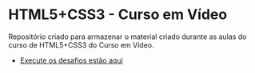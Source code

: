 # HTML5+CSS3 - Curso em Vídeo

 Repositório criado para armazenar o material criado durante as aulas do curso de HTML5+CSS3 do Curso em Vídeo.

* [Execute os desafios estão aqui](https://davifariasp.github.io/cv-html5-css3/desafios/index.html)


